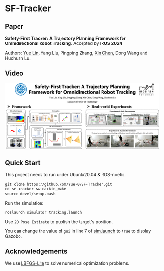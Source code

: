 # SF-Tracker

## Paper

__Safety-First Tracker: A Trajectory Planning Framework for Omnidirectional Robot Tracking__. 
Accepted by __IROS 2024__.

Authors: [Yue Lin](https://github.com/Yue-0), Yang Liu, Pingping Zhang, [Xin Chen](https://github.com/chenxin-dlut), Dong Wang and Huchuan Lu.

## Video

[![Safety-First Tracker](abstract.png)](https://m.youtube.com/watch?v=UtvWkrEPId4 "Video")

## Quick Start

This project needs to run under Ubuntu20.04 & ROS-noetic.

```shell
git clone https://github.com/Yue-0/SF-Tracker.git
cd SF-Tracker && catkin_make
source devel/setup.bash 
```

Run the simulation:

```shell
roslaunch simulator tracking.launch
```

Use `2D Pose Estimate` to publish the target's position.

You can change the value of `gui` in line 7 of [sim.launch](src/simulator/launch/sim.launch) to `true` to display Gazobo.

## Acknowledgements

We use [LBFGS-Lite](https://github.com/ZJU-FAST-Lab/LBFGS-Lite) to solve numerical optimization problems.
